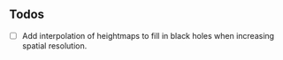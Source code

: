 ## Todos

- [ ] Add interpolation of heightmaps to fill in black holes when increasing spatial resolution.